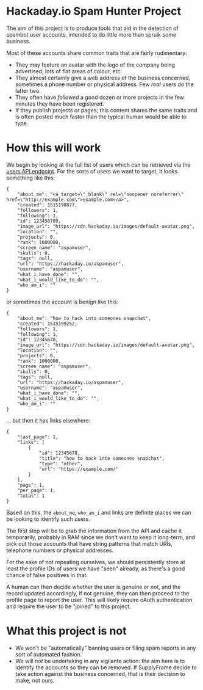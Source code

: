 Hackaday.io Spam Hunter Project
===============================

The aim of this project is to produce tools that aid in the detection of
spambot user accounts, intended to do little more than spruik some business.

Most of these accounts share common traits that are fairly rudimentary:

- They may feature an avatar with the logo of the company being advertised,
  lots of flat areas of colour, etc.
- They almost certainly give a web address of the business concerned, sometimes
  a phone number or physical address.  Few *real* users do the latter two.
- They often have *followed* a good dozen or more projects in the few minutes
  they have been registered.
- If they publish projects or pages; this content shares the same traits and
  is often posted much faster than the typical human would be able to type.

How this will work
==================

We begin by looking at the full list of users which can be retrieved via the
[users API endpoint](https://dev.hackaday.io/doc/api/get-users).  For the sorts of users we want to target, it looks something like this:

```
{
    "about_me": "<a target=\"_blank\" rel=\"noopener noreferrer\" href=\"http://example.com\">example.com</a>",
    "created": 1515198877,
    "followers": 1,
    "following": 1,
    "id": 123456789,
    "image_url": "https://cdn.hackaday.io/images/default-avatar.png",
    "location": "",
    "projects": 0,
    "rank": 1000000,
    "screen_name": "aspamuser",
    "skulls": 0,
    "tags": null,
    "url": "https://hackaday.io/aspamuser",
    "username": "aspamuser",
    "what_i_have_done": "",
    "what_i_would_like_to_do": "",
    "who_am_i": ""
}
```

or sometimes the account is benign like this:

```
{
    "about_me": "how to hack into someones snapchat",
    "created": 1515199252,
    "followers": 1,
    "following": 1,
    "id": 12345678,
    "image_url": "https://cdn.hackaday.io/images/default-avatar.png",
    "location": "",
    "projects": 0,
    "rank": 1000000,
    "screen_name": "aspamuser",
    "skulls": 0,
    "tags": null,
    "url": "https://hackaday.io/aspamuser",
    "username": "aspamuser",
    "what_i_have_done": "",
    "what_i_would_like_to_do": "",
    "who_am_i": ""
}
```
… but then it has links elsewhere:

```
{
    "last_page": 1,
    "links": [
        {
            "id": 12345678,
            "title": "how to hack into someones snapchat",
            "type": "other",
            "url": "https://example.com/"
        }
    ],
    "page": 1,
    "per_page": 1,
    "total": 1
}
```

Based on this, the `about_me`, `who_am_i` and links are definite places we can
be looking to identify such users.

The first step will be to grab the information from the API and cache it
temporarily, probably in RAM since we don't want to keep it long-term, and pick
out those accounts that have string patterns that match URIs, telephone
numbers or physical addresses.

For the sake of not repeating ourselves, we should persistently store at least
the profile IDs of users we have "seen" already, as there's a good chance of false
positives in that.

A human can then decide whether the user is genuine or not, and the record
updated accordingly, if not genuine, they can then proceed to the profile page
to report the user.  This will likely require oAuth authentication and require
the user to be "joined" to this project.

What this project is not
========================

- We won't be "automatically" banning users or filing spam reports in any sort
  of automated fashion.
- We will *not* be undertaking in any vigilante action: the aim here is to
  identify the accounts so they can be removed.  If SupplyFrame decide to take
  action against the business concerned, that is their decision to make, not
  ours.
